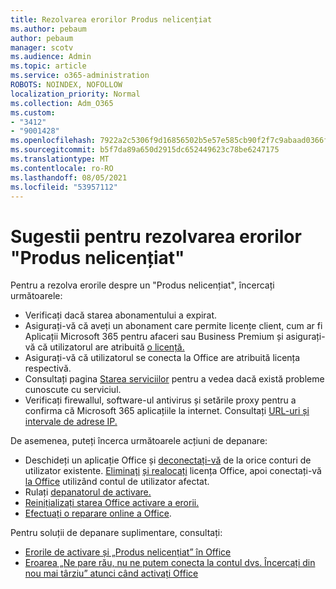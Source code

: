 ```yaml
---
title: Rezolvarea erorilor Produs nelicențiat
ms.author: pebaum
author: pebaum
manager: scotv
ms.audience: Admin
ms.topic: article
ms.service: o365-administration
ROBOTS: NOINDEX, NOFOLLOW
localization_priority: Normal
ms.collection: Adm_O365
ms.custom:
- "3412"
- "9001428"
ms.openlocfilehash: 7922a2c5306f9d16856502b5e57e585cb90f2f7c9abaad0366f72ed46de786d5
ms.sourcegitcommit: b5f7da89a650d2915dc652449623c78be6247175
ms.translationtype: MT
ms.contentlocale: ro-RO
ms.lasthandoff: 08/05/2021
ms.locfileid: "53957112"
---
```

# <a name="suggestions-for-solving-unlicensed-product-errors"></a>Sugestii pentru rezolvarea erorilor "Produs nelicențiat"

Pentru a rezolva erorile despre un "Produs nelicențiat", încercați următoarele:

- Verificați dacă starea abonamentului a expirat.
- Asigurați-vă că aveți un abonament care permite licențe client, cum ar fi Aplicații Microsoft 365 pentru afaceri sau Business Premium și asigurați-vă că utilizatorul are atribuită [o licență.](https://docs.microsoft.com/microsoft-365/admin/add-users/add-users) 
- Asigurați-vă că utilizatorul se conecta la Office are atribuită licența respectivă.
- Consultați pagina [Starea serviciilor](https://docs.microsoft.com/office365/enterprise/view-service-health) pentru a vedea dacă există probleme cunoscute cu serviciul.
- Verificați firewallul, software-ul antivirus și setările proxy pentru a confirma că Microsoft 365 aplicațiile la internet. Consultați [URL-uri și intervale de adrese IP.](https://docs.microsoft.com/office365/enterprise/urls-and-ip-address-ranges)

De asemenea, puteți încerca următoarele acțiuni de depanare: 

- Deschideți un aplicație Office și [deconectați-vă](https://support.office.com/article/5a20dc11-47e9-4b6f-945d-478cb6d92071) de la orice conturi de utilizator existente. [Eliminați](https://docs.microsoft.com/microsoft-365/admin/manage/remove-licenses-from-users) [și realocați](https://docs.microsoft.com/microsoft-365/admin/manage/assign-licenses-to-users) licența Office, apoi conectați-vă [la Office](https://support.office.com/article/628ea040-f265-49de-b986-be09c3ebf8a9) utilizând contul de utilizator afectat.
- Rulați [depanatorul de activare.](https://aka.ms/SARA-OfficeActivation-Alchemy)
- [Reinițializați starea Office activare a erorii.](https://docs.microsoft.com/office365/troubleshoot/activation/reset-office-365-proplus-activation-state) 
- [Efectuați o reparare online a Office](https://support.office.com/Article/7821d4b6-7c1d-4205-aa0e-a6b40c5bb88b).

Pentru soluții de depanare suplimentare, consultați: 

- [Erorile de activare și „Produs nelicențiat” în Office](https://support.office.com/Article/0d23d3c0-c19c-4b2f-9845-5344fedc4380)
- [Eroarea „Ne pare rău, nu ne putem conecta la contul dvs. Încercați din nou mai târziu” atunci când activați Office](https://docs.microsoft.com/office/troubleshoot/activation-installation/issue-when-activate-office-from-office-365)